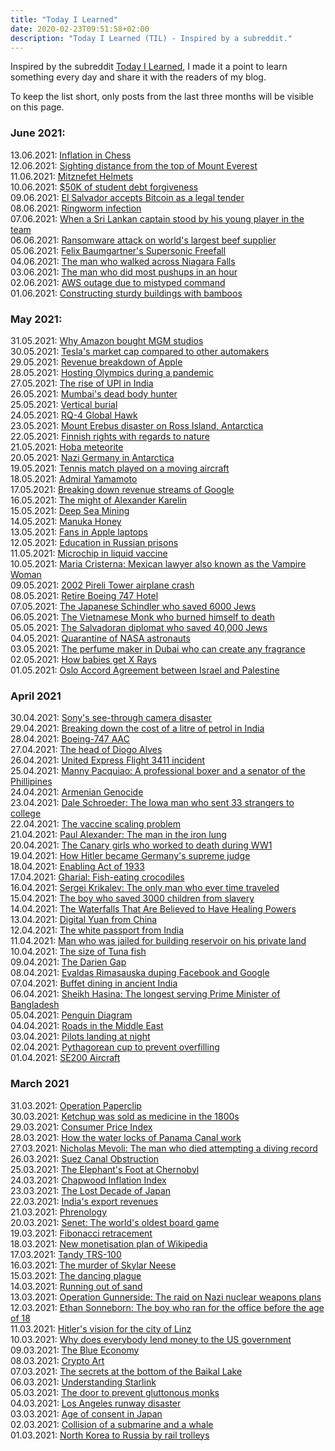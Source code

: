 ```yaml
---
title: "Today I Learned"
date: 2020-02-23T09:51:58+02:00
description: "Today I Learned (TIL) - Inspired by a subreddit."
---
```


Inspired by the subreddit [Today I Learned](https://www.reddit.com/r/todayilearned/), I made it a point to learn something every day and share it with the readers of my blog.

To keep the list short, only posts from the last three months will be visible on this page.

### June 2021: 

13.06.2021: <a href = "https://qr.ae/pGFKaN" target = "_blank">Inflation in Chess</a><br>
12.06.2021: <a href = "https://qr.ae/pGAJ2F" target = "_blank">Sighting distance from the top of Mount Everest</a><br>
11.06.2021: <a href = "https://en.wikipedia.org/wiki/Mitznefet_(Israeli_military)" target = "_blank">Mitznefet Helmets</a><br>
10.06.2021: <a href = "https://www.cnbc.com/2021/06/09/new-report-50000-of-student-debt-forgiveness-is-not-regressive.html" target = "_blank">$50K of student debt forgiveness</a><br>
09.06.2021: <a href = "https://www.cnbc.com/2021/06/09/el-salvador-proposes-law-to-make-bitcoin-legal-tender.html" target = "_blank">El Salvador accepts Bitcoin as a legal tender</a><br>
08.06.2021: <a href = "https://www.healthline.com/health/ringworm" target = "_blank">Ringworm infection</a><br>
07.06.2021: <a href = "https://qr.ae/pGAnA0" target = "_blank">When a Sri Lankan captain stood by his young player in the team</a><br>
06.06.2021: <a href = "https://www.nbcnews.com/tech/security/cyberattack-hits-world-s-largest-meat-supplier-n1269191" target = "_blank">Ransomware attack on world's largest beef supplier</a><br>
05.06.2021: <a href = "https://www.youtube.com/watch?v=FHtvDA0W34I" target = "_blank">Felix Baumgartner's Supersonic Freefall</a><br>
04.06.2021: <a href = "https://edition.cnn.com/2012/06/15/us/niagara-falls-tightrope-nik-wallenda/index.html" target = "_blank">The man who walked across Niagara Falls</a><br>
03.06.2021: <a href = "https://www.mensjournal.com/health-fitness/the-man-who-cranked-out-2220-push-ups-in-an-hour-w206758/" target = "_blank">The man who did most pushups in an hour</a><br>
02.06.2021: <a href = "https://www.datacenterknowledge.com/archives/2017/03/02/aws-outage-that-broke-the-internet-caused-by-mistyped-command" target = "_blank">AWS outage due to mistyped command</a><br>
01.06.2021: <a href = "https://www.thebetterindia.com/255921/bengaluru-bamboo-furniture-sustainable-construction-cost-material-bamboopecker-parameswaran-krishna-iyer-kerala-eco-friendly-business/" target = "_blank">Constructing sturdy buildings with bamboos</a><br>

### May 2021:

31.05.2021: <a href = "https://finshots.in/archive/why-did-amazon-buy-mgm-studios/" target = "_blank">Why Amazon bought MGM studios</a><br>
30.05.2021: <a href = "https://finshots.in/infographic/tesla-is-now-bigger-than-the-other-top-six-automakers-combined/" target = "_blank">Tesla's market cap compared to other automakers</a><br>
29.05.2021: <a href = "https://finshots.in/infographic/apples-market-cap-crosses-2-trillion/" target = "_blank">Revenue breakdown of Apple</a><br>
28.05.2021: <a href = "https://finshots.in/archive/the-curse-of-hosting-the-olympics/" target = "_blank">Hosting Olympics during a pandemic</a><br>
27.05.2021: <a href = "https://finshots.in/infographic/the-meteoric-rise-of-upi/" target = "_blank">The rise of UPI in India</a><br>
26.05.2021: <a href = "https://www.brut.media/in/news/mumbai-s-dead-body-hunter-1d3cc2f4-c1e8-4f79-893f-10300d1d28bd" target = "_blank">Mumbai's dead body hunter</a><br>
25.05.2021: <a href = "https://www.quora.com/Why-aren-t-people-buried-standing-up-in-order-to-save-space?top_ans=281252623" target = "_blank">Vertical burial</a><br>
24.05.2021: <a href = "https://qr.ae/pG27mP" target = "_blank">RQ-4 Global Hawk</a><br>
23.05.2021: <a href = "https://en.wikipedia.org/wiki/Mount_Erebus_disaster" target = "_blank">Mount Erebus disaster on Ross Island, Antarctica</a><br>
22.05.2021: <a href = "https://qr.ae/pG27JN" target = "_blank">Finnish rights with regards to nature</a><br>
21.05.2021: <a href = "https://en.wikipedia.org/wiki/Hoba_meteorite" target = "_blank">Hoba meteorite</a><br>
20.05.2021: <a href = "https://qr.ae/pG27ZX" target = "_blank">Nazi Germany in Antarctica</a><br>
19.05.2021: <a href = "https://qr.ae/pG27ar" target = "_blank">Tennis match played on a moving aircraft</a><br>
18.05.2021: <a href = "https://en.wikipedia.org/wiki/Isoroku_Yamamoto" target = "_blank">Admiral Yamamoto</a><br>
17.05.2021: <a href = "https://finshots.in/infographic/breaking-down-revenue-streams-of-google-alphabet/" target = "_blank">Breaking down revenue streams of Google</a><br>
16.05.2021: <a href = "https://www.quora.com/Have-you-ever-read-about-a-historical-figure-who-did-something-superhuman/answer/Angel-Santiago-8" target = "_blank">The might of Alexander Karelin</a><br>
15.05.2021: <a href = "https://en.wikipedia.org/wiki/Deep_sea_mining" target = "_blank">Deep Sea Mining</a><br>
14.05.2021: <a href = "https://www.youtube.com/watch?v=j6bGZXk6F2E" target = "_blank">Manuka Honey</a><br>
13.05.2021: <a href = "https://qr.ae/pGr7E2" target = "_blank">Fans in Apple laptops</a><br>
12.05.2021: <a href = "https://qr.ae/pGr7BF" target = "_blank">Education in Russian prisons</a><br>
11.05.2021: <a href = "https://qr.ae/pGr76o" target = "_blank">Microchip in liquid vaccine</a><br>
10.05.2021: <a href = "https://en.wikipedia.org/wiki/Mar%C3%ADa_Jos%C3%A9_Cristerna" target = "_blank">Maria Cristerna: Mexican lawyer also known as the Vampire Woman</a><br>
09.05.2021: <a href = "https://en.wikipedia.org/wiki/2002_Pirelli_Tower_airplane_crash" target = "_blank">2002 Pireli Tower airplane crash</a><br>
08.05.2021: <a href = "https://qr.ae/pGr7lv" target = "_blank">Retire Boeing 747 Hotel</a><br>
07.05.2021: <a href = "https://historyofyesterday.com/chiune-sugihara-the-japanese-schindler-who-saved-over-6-000-jews-d570727df63d" target = "_blank">The Japanese Schindler who saved 6000 Jews</a><br>
06.05.2021: <a href = "https://historyofyesterday.com/the-monk-who-burned-himself-to-death-as-a-form-of-protest-35008d0ed8e2" target = "_blank">The Vietnamese Monk who burned himself to death</a><br>
05.05.2021: <a href = "https://historyofyesterday.com/the-salvadoran-diplomat-who-saved-40-000-jews-5e9090c66963" target = "_blank">The Salvadoran diplomat who saved 40,000 Jews</a><br>
04.05.2021: <a href = "https://qr.ae/pGr7VO" target = "_blank">Quarantine of NASA astronauts</a><br>
03.05.2021: <a href = "https://www.youtube.com/watch?v=5WIu0FxpyPw" target = "_blank">The perfume maker in Dubai who can create any fragrance</a><br>
02.05.2021: <a href = "https://www.parents.com/baby/all-about-babies/the-reason-this-adorable-baby-is-squeezed-into-a-glass-tube/" target = "_blank">How babies get X Rays</a><br>
01.05.2021: <a href = "https://en.wikipedia.org/wiki/Oslo_I_Accord" target = "_blank">Oslo Accord Agreement between Israel and Palestine</a><br>

### April 2021

30.04.2021: <a href = "https://bettermarketing.pub/sonys-see-through-camera-disaster-cost-them-100-million-f277609b26a" target = "_blank">Sony's see-through camera disaster</a><br>
29.04.2021: <a href = "https://finshots.in/infographic/breaking-down-the-cost-of-a-litre-of-petrol/" target = "_blank">Breaking down the cost of a litre of petrol in India</a><br>
28.04.2021: <a href = "https://interestingengineering.com/meet-the-boeing-747-aac-a-1970s-concept-for-flying-aircraft-carrier" target = "_blank">Boeing-747 AAC</a><br>
27.04.2021: <a href = "https://qr.ae/pGvZpn" target = "_blank">The head of Diogo Alves</a><br>
26.04.2021: <a href = "https://en.wikipedia.org/wiki/United_Express_Flight_3411_incident" target = "_blank">United Express Flight 3411 incident</a><br>
25.04.2021: <a href = "https://en.wikipedia.org/wiki/Manny_Pacquiao" target = "_blank">Manny Pacquiao: A professional boxer and a senator of the Phillipines</a><br>
24.04.2021: <a href = "https://historyofyesterday.com/the-demographic-toll-of-the-armenian-genocide-788e1762c31" target = "_blank">Armenian Genocide</a><br>
23.04.2021: <a href = "https://www.cbsnews.com/news/dale-schroeder-iowa-man-used-secret-fortune-to-send-strangers-to-college-2019-07-24/" target = "_blank">Dale Schroeder: The Iowa man who sent 33 strangers to college</a><br>
22.04.2021: <a href = "https://finshots.in/archive/the-vaccine-scaling-problem/" target = "_blank">The vaccine scaling problem</a><br>
21.04.2021: <a href = "https://www.theguardian.com/society/2020/may/26/last-iron-lung-paul-alexander-polio-coronavirus" target = "_blank">Paul Alexander: The man in the iron lung</a><br>
20.04.2021: <a href = "https://historyofyesterday.com/the-canary-girls-who-worked-to-death-during-ww1-8daaac29bc" target = "_blank">The Canary girls who worked to death during WW1</a><br>
19.04.2021: <a href = "https://historyofyesterday.com/how-hitler-became-germanys-supreme-judge-3a027637ce74" target = "_blank">How Hitler became Germany's supreme judge</a><br>
18.04.2021: <a href = "https://en.wikipedia.org/wiki/Enabling_Act_of_1933" target = "_blank">Enabling Act of 1933</a><br>
17.04.2021: <a href = "https://en.wikipedia.org/wiki/Gharial" target = "_blank">Gharial: Fish-eating crocodiles</a><br>
16.04.2021: <a href = "https://historyofyesterday.com/sergei-krikalev-is-the-only-man-who-ever-time-traveled-6e7b8297cd4e" target = "_blank">Sergei Krikalev: The only man who ever time traveled</a><br>
15.04.2021: <a href = "https://historyofyesterday.com/the-boy-whose-sacrifice-saved-3-000-children-from-slavery-c45d81d88856" target = "_blank">The boy who saved 3000 children from slavery</a><br>
14.04.2021: <a href = "https://historyofyesterday.com/the-water-fall-that-is-believed-to-have-healing-powers-906bde26df4d" target = "_blank">The Waterfalls That Are Believed to Have Healing Powers</a><br>
13.04.2021: <a href = "https://finshots.in/archive/what-is-chinas-digital-yuan/" target = "_blank">Digital Yuan from China</a><br>
12.04.2021: <a href = "https://qr.ae/pGpobA">The white passport from India</a><br>
11.04.2021: <a href = "https://www.dailymail.co.uk/news/article-2187977/Man-jailed-30-days-building-reservoirs-HIS-OWN-LAND-water-20-Olympic-sized-pools.html" target = "_blank">Man who was jailed for building reservoir on his private land</a><br>
10.04.2021: <a href = "https://qr.ae/pGpo4P" target = "_blank">The size of Tuna fish</a><br>
09.04.2021: <a href = "https://en.wikipedia.org/wiki/Dari%C3%A9n_Gap" target = "_blank">The Darien Gap</a><br>
08.04.2021: <a href = "https://qr.ae/pGpooN" target = "_blank">Evaldas Rimasauska duping Facebook and Google</a><br>
07.04.2021: <a href = "https://qr.ae/pGpoFD" target = "_blank">Buffet dining in ancient India</a><br>
06.04.2021: <a href = "https://en.wikipedia.org/wiki/Sheikh_Hasina" target = "_blank">Sheikh Hasina: The longest serving Prime Minister of Bangladesh</a><br>
05.04.2021: <a href = "https://en.wikipedia.org/wiki/Penguin_diagram" target = "_blank">Penguin Diagram</a><br>
04.04.2021: <a href = "https://qr.ae/pGposB" target = "_blank">Roads in the Middle East</a><br>
03.04.2021: <a href = "https://qr.ae/pGposN" target = "_blank">Pilots landing at night</a><br>
02.04.2021: <a href = "https://en.wikipedia.org/wiki/Pythagorean_cup" target = "_blank">Pythagorean cup to prevent overfilling</a><br>
01.04.2021: <a href = "https://simpleflying.com/next-generation-widebody-low-emissions/" target = "_blank">SE200 Aircraft</a><br>

### March 2021

31.03.2021: <a href = "https://historyofyesterday.com/operation-paperclip-nazi-scientist-recruitment-operation-ad83a5adfa31" target = "_blank">Operation Paperclip</a><br>
30.03.2021: <a href = "https://historyofyesterday.com/ketchup-was-sold-as-medicine-in-the-1800s-8b601329bc28" target = "_blank">Ketchup was sold as medicine in the 1800s</a><br>
29.03.2021: <a href = "https://en.wikipedia.org/wiki/Consumer_price_index" target = "_blank">Consumer Price Index</a><br>
28.03.2021: <a href = "https://www.marineinsight.com/guidelines/how-the-water-locks-of-panama-canal-work/" target = "_blank">How the water locks of Panama Canal work</a><br>
27.03.2021: <a href = "https://qr.ae/pG81Wf" target = "_blank">Nicholas Mevoli: The man who died attempting a diving record</a><br>
26.03.2021: <a href = "https://en.wikipedia.org/wiki/2021_Suez_Canal_obstruction" target = "_blank">Suez Canal Obstruction</a><br>
25.03.2021: <a href = "https://en.wikipedia.org/wiki/Elephant%27s_Foot_(Chernobyl)" target = "_blank">The Elephant's Foot at Chernobyl</a><br>
24.03.2021: <a href = "http://www.bondeconomics.com/2021/01/the-implausibility-of-chapwood-index.html#:~:text=The%20Chapwood%20data%20suggests%20annual,%2C%203.3%25%2C%201.9%25.&text=Meanwhile%2C%20it%20would%20certainly%20be,year%2Dto%2Dyear%20basis." target = "_blank">Chapwood Inflation Index</a><br>
23.03.2021: <a href = "https://en.wikipedia.org/wiki/Lost_Decade_(Japan)" target = "_blank">The Lost Decade of Japan</a><br>
22.03.2021: <a href = "https://finshots.in/infographic/indias-commodity-wise-exports-by-revenues/" target = "_blank">India's export revenues</a><br>
21.03.2021: <a href = "https://en.wikipedia.org/wiki/Phrenology" target = "_blank">Phrenology</a><br>
20.03.2021: <a href = "https://historyofyesterday.com/senet-f6acbd8f109f" target = "_blank">Senet: The world's oldest board game</a><br>
19.03.2021: <a href = "https://en.wikipedia.org/wiki/Fibonacci_retracement" target = "_blank">Fibonacci retracement</a><br>
18.03.2021: <a href = "https://finshots.in/archive/wikipedias-new-monetisation-plan/" target = "_blank">New monetisation plan of Wikipedia</a><br>
17.03.2021: <a href = "https://qr.ae/pGXxpH" target = "_blank">Tandy TRS-100</a><br>
16.03.2021: <a href = "https://qr.ae/pGXx8R" target = "_blank">The murder of Skylar Neese</a><br>
15.03.2021: <a href = "https://qr.ae/pNf8Tj" target = "_blank">The dancing plague</a><br>
14.03.2021: <a href = "https://finshots.in/archive/are-we-running-out-of-sand/" target = "_blank">Running out of sand</a><br>
13.03.2021: <a href = "https://historycollection.com/operation-gunnerside-heroic-midnight-raid-save-europe-german-nuclear-weapons/" target = "_blank">Operation Gunnerside: The raid on Nazi nuclear weapons plans</a><br>
12.03.2021: <a href = "https://qr.ae/pN0xHv" target = "_blank">Ethan Sonneborn: The boy who ran for the office before the age of 18</a><br>
11.03.2021: <a href = "https://qr.ae/pN0xYL" target = "_blank">Hitler's vision for the city of Linz</a><br>
10.03.2021: <a href = "https://finshots.in/archive/why-does-everybody-lend-money-to-the-us-government/" target = "_blank">Why does everybody lend money to the US government</a><br>
09.03.2021: <a href = "https://finshots.in/archive/the-blue-economy-explained/" target = "_blank">The Blue Economy</a><br>
08.03.2021: <a href = "https://finshots.in/archive/the-mesmerising-world-of-crypto-art/" target = "_blank">Crypto Art</a><br>
07.03.2021: <a href = "https://historyofyesterday.com/the-secrets-at-the-bottom-of-the-deepest-lake-in-the-world-eb6a1333f95f" target = "_blank">The secrets at the bottom of the Baikal Lake</a><br>
06.03.2021: <a href = "https://finshots.in/archive/understanding-starlink/" target = "_blank">Understanding Starlink</a><br>
05.03.2021: <a href = "https://qr.ae/pNLycr" target = "_blank">The door to prevent gluttonous monks</a><br>
04.03.2021: <a href = "https://en.wikipedia.org/wiki/Los_Angeles_runway_disaster" target = "_blank">Los Angeles runway disaster</a><br>
03.03.2021: <a href = "https://historyofyesterday.com/why-is-the-age-of-consent-in-japan-only-13-year-old-e4363d0ea679" target = "_blank">Age of consent in Japan</a><br>
02.03.2021: <a href = "https://qr.ae/pNdTwV" target = "_blank">Collision of a submarine and a whale</a><br>
01.03.2021: <a href = "https://qr.ae/pNdT5Q" target = "_blank">North Korea to Russia by rail trolleys</a><br>